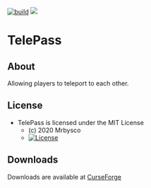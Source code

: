 [![build](https://github.com/Mrbysco/TelePass/actions/workflows/build.yml/badge.svg)](https://github.com/Mrbysco/TelePass/actions/workflows/build.yml)
[![](http://cf.way2muchnoise.eu/versions/341875.svg)](https://www.curseforge.com/minecraft/mc-mods/telepass)

# TelePass #

## About ##
Allowing players to teleport to each other.

## License ##
* TelePass is licensed under the MIT License
  - (c) 2020 Mrbysco
  - [![License](https://img.shields.io/badge/License-MIT-red.svg?style=flat)](http://opensource.org/licenses/MIT)

## Downloads ##
Downloads are available at [CurseForge](https://www.curseforge.com/minecraft/mc-mods/telepass)